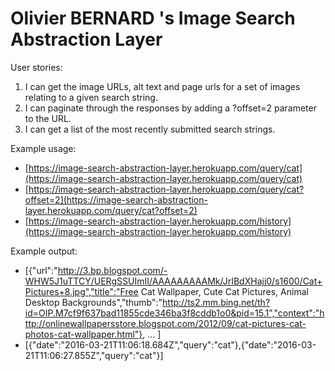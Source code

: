 Olivier BERNARD 's Image Search Abstraction Layer
===

User stories:

1.  I can get the image URLs, alt text and page urls for a set of images relating to a given search string.
1.  I can paginate through the responses by adding a ?offset=2 parameter to the URL.
1.  I can get a list of the most recently submitted search strings.

Example usage:

*   [https://image-search-abstraction-layer.herokuapp.com/query/cat](https://image-search-abstraction-layer.herokuapp.com/query/cat)
*   [https://image-search-abstraction-layer.herokuapp.com/query/cat?offset=2](https://image-search-abstraction-layer.herokuapp.com/query/cat?offset=2)
*   [https://image-search-abstraction-layer.herokuapp.com/history](https://image-search-abstraction-layer.herokuapp.com/history)

Example output:

*   [{"url":"http://3.bp.blogspot.com/-WHW5J1uTTCY/UERgSSUImII/AAAAAAAAAMk/JrIBdXHajj0/s1600/Cat+Pictures+8.jpg","title":"Free Cat Wallpaper, Cute Cat Pictures, Animal Desktop Backgrounds","thumb":"http://ts2.mm.bing.net/th?id=OIP.M7cf9f637bad11855cde346ba3f8cddb1o0&pid=15.1","context":"http://onlinewallpapersstore.blogspot.com/2012/09/cat-pictures-cat-photos-cat-wallpaper.html"}, ... ]
*   [{"date":"2016-03-21T11:06:18.684Z","query":"cat"},{"date":"2016-03-21T11:06:27.855Z","query":"cat"}]